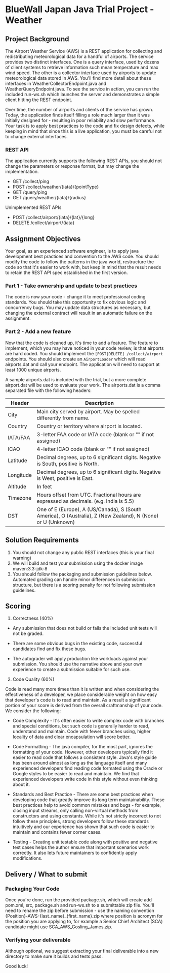# BlueWall Japan Java Trial Project - Weather

## Project Background

The Airport Weather Service (AWS) is a REST application for collecting and redistributing meteorological data for a
handful of airports. The service provides two distinct interfaces. One is a query interface, used by dozens of client
systems to retrieve information such mean temperature and max wind speed. The other is a collector interface used by
airports to update meteorological data stored in AWS. You'll find more detail about these interfaces in
WeatherCollectorEndpoint.java and WeatherQueryEndpoint.java. To see the service in action, you can run the
included run-ws.sh which launches the server and demonstrates a simple client hitting the REST endpoint.

Over time, the number of airports and clients of the service has grown. Today, the application finds itself filling a
role much larger than it was initially designed for - resulting in poor reliability and slow performance. Your task is
to apply best practices to the code and fix design defects, while keeping in mind that since this is a live application,
you must be careful not to change external interfaces.

### REST API

The application currently supports the following REST APIs, you should not change the parameters or response format, but may change the implementation.
* GET /collect/ping
* POST /collect/weather/{iata}/{pointType}
* GET /query/ping
* GET /query/weather/{iata}/{radius}

Unimplemented REST APIs
* POST /collect/airport/{iata}/{lat}/{long}
* DELETE /collect/airport/{iata}

## Assignment Objectives
Your goal, as an experienced software engineer, is to apply java development best practices and convention to the AWS
code. You should modify the code to follow the patterns in the java world, restructure the code so that it's easier to
 work with, but keep in mind that the result needs to retain the REST API spec established in the first version.

### Part 1 - Take ownership and update to best practices
The code is now *your* code - change it to meet professional coding standards. You should take this opportunity to fix
obvious logic and concurrency bugs. You may update data structures as necessary, but changing the external contract will
 result in an automatic failure on the assignment.

### Part 2 - Add a new feature
Now that the code is cleaned up, it's time to add a feature. The feature to implement, which you may have noticed in
your code review, is that airports are hard coded. You should implement the ```[POST|DELETE] /collect/airport```
endpoints. You should also create an ```AirportLoader``` which will read airports.dat and call your endpoint.
The application will need to support at least 1000 unique airports.

A sample airports.dat is included with the trial, but a more complete airport.dat will be used to evaluate your work.
The airports.dat is a comma separated file with the following headers:

Header   	| Description
------------|------------
City		| Main city served by airport. May be spelled differently from name.
Country		| Country or territory where airport is located.
IATA/FAA 	| 3-letter FAA code or IATA code (blank or "" if not assigned)
ICAO		| 4-letter ICAO code (blank or "" if not assigned)
Latitude 	| Decimal degrees, up to 6 significant digits. Negative is South, positive is North.
Longitude	| Decimal degrees, up to 6 significant digits. Negative is West, positive is East.
Altitude	| In feet
Timezone	| Hours offset from UTC. Fractional hours are expressed as decimals. (e.g. India is 5.5)
DST			| One of E (Europe), A (US/Canada), S (South America), O (Australia), Z (New Zealand), N (None) or U (Unknown) 

## Solution Requirements
1.  You should not change any public REST interfaces (this is your final warning)
2.  We will build and test your submission using the docker image maven:3.3-jdk-8
3.  You should follow the packaging and submission guidelines below. Automated grading can handle minor differences in submission structure, but there is a scoring penalty for not following submission guidelines.

## Scoring
1. Correctness (40%) 
  * Any submission that does not build or fails the included unit tests will not be graded.

  * There are some obvious bugs in the existing code, successful candidates find and fix these bugs.

  * The autograder will apply production like workloads against your submission. You should use the narrative above and
    your own experience to create a submission suitable for such use.

2. Code Quality (60%)

  Code is read many more times than it is written and when considering the effectiveness of a developer,
  we place considerable weight on how easy that developer's code is to read and maintain. As a result a
  significant portion of your score is derived from the overall craftmanship of your code. We consider the
  following:

  * Code Complexity - It's often easier to write complex code with branches and special conditions, but such code
    is generally harder to read, understand and maintain. Code with fewer branches using, higher locality of data
    and clear encapsulation will score better.

  * Code Formatting - The java compiler, for the most part, ignores the formatting of your code. However, other
    developers typically find it easier to read code that follows a consistent style. Java's
    style guide has been around almost as long as the language itself and many experienced developers find reading
    code formated using the Oracle or Google styles to be easier to read and maintain. We find that experienced
    developers write code in this style without even thinking about it.

  * Standards and Best Practice - There are some best practices when developing code that greatly improve its long
    term maintainability. These best practices help to avoid common mistakes and bugs - for example, closing
    input streams, only calling non-virtual methods from constructors and using constants. While it's not strictly
    incorrect to not follow these principles, strong developers follow these standards intuitively and our
    experience has shown that such code is easier to maintain and contains fewer corner cases.

  * Testing - Creating unit testable code along with positive and negative test cases helps the author ensure
    that important scenarios work correctly. It also lets future maintainers to confidently apply modifications.

## Delivery / What to submit

### Packaging Your Code
Once you're done, run the provided package.sh, which will create add pom.xml, src, package.sh and run-ws.sh
to a submittable zip file. You'll need to rename the zip before submission - use the naming convention
\{Position\}-AWS-{last_name}\_{first_name}.zip where position is acronym for the position you are applying to, for
example a Senior Chief Architect (SCA) candidate might use SCA_AWS_Gosling_James.zip.

### Verifying your deliverable
Although optional, we suggest extracting your final deliverable into a new directory to make sure it builds and
tests pass.

Good luck!
